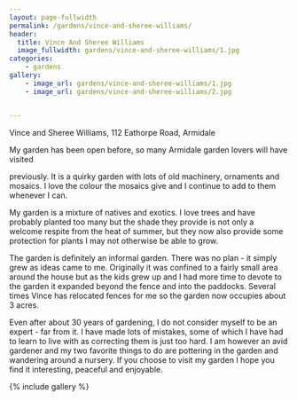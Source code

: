 ```yaml
---
layout: page-fullwidth
permalink: /gardens/vince-and-sheree-williams/
header:
  title: Vince And Sheree Williams
  image_fullwidth: gardens/vince-and-sheree-williams/1.jpg
categories:
    - gardens
gallery:
    - image_url: gardens/vince-and-sheree-williams/1.jpg
    - image_url: gardens/vince-and-sheree-williams/2.jpg


---
```


Vince and Sheree Williams, 112 Eathorpe Road, Armidale

My garden has been open before, so many Armidale garden lovers will have visited

previously.  It is a quirky garden with lots of old machinery, ornaments and mosaics. I love the colour the mosaics give and I continue to add to them whenever I can. 

My garden is a mixture of natives and exotics. I love trees and have probably planted too many but the shade they provide is not only a welcome respite from the heat of summer, but they now also provide some protection for plants I may not otherwise be able to grow. 

The garden is definitely an informal garden. There was no plan - it simply grew as ideas came to me. Originally it was confined to a fairly small area around the house but as the kids grew up and I had more time to devote to the garden it expanded beyond the fence and into the paddocks. Several times Vince has relocated fences for me so the garden now occupies about 3 acres. 

Even after about 30 years of gardening, I do not consider myself to be an expert - far from it. I have made lots of mistakes, some of which I have had to learn to live with as correcting them is just too hard. I am however an avid gardener and my two favorite things to do are pottering in the garden and wandering around a nursery. If you choose to visit my garden I hope you find it interesting, peaceful and enjoyable. 

{% include gallery %}